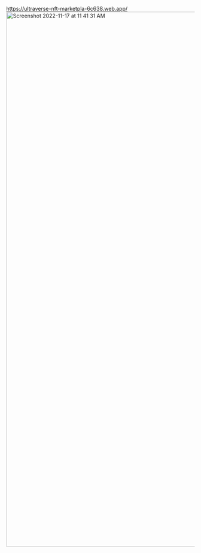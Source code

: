 https://ultraverse-nft-marketpla-6c638.web.app/<img width="1427" alt="Screenshot 2022-11-17 at 11 41 31 AM" src="https://user-images.githubusercontent.com/105377225/202505347-d71f7ef3-bfa9-460f-85a1-873e971aff54.png">
